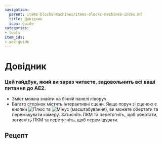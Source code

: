 ```yaml
---
navigation:
  parent: items-blocks-machines/items-blocks-machines-index.md
  title: Довідник
  icon: guide
categories:
- tools
item_ids:
- ae2:guide
---
```


# Довідник

<ItemImage id="guide" scale="8" />

### Цей гайдбук, який ви зараз читаєте, задовольнить всі ваші питання до AE2.

* Зміст можна знайти на бічній панелі ліворуч.
* Багато сторінок містять інтерактивні сцени. Якщо поруч зі сценою є кнопки ![Плюс](../assets/diagrams/plus.png) та ![Мінус](../assets/diagrams/minus.png) (масштабування), ви можете обертати та переміщувати камеру. Затисніть ЛКМ та перетягніть, щоб обертати, затисніть ПКМ та перетягніть, щоб переміщувати.

## Рецепт

<RecipeFor id="guide" />
